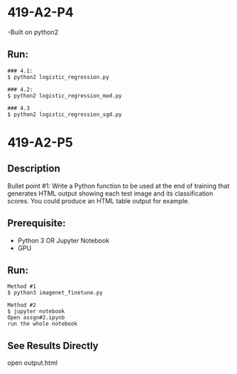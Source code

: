 # 419-A2-P4
-Built on python2
## Run:
```
### 4.1:
$ python2 logistic_regression.py

### 4.2:
$ python2 logistic_regression_mod.py

### 4.3
$ python2 logistic_regression_sgd.py

```

# 419-A2-P5
## Description
Bullet point #1: 
  Write a Python function to be used at the end of training that generates HTML output showing
each test image and its classification scores. You could produce an HTML table output
for example.
## Prerequisite:
- Python 3 OR Jupyter Notebook
- GPU

## Run:
```
Method #1
$ python3 imagenet_finetune.py

Method #2
$ jupyter notebook
Open assgn#2.ipynb
run the whole notebook
```

## See Results Directly 
open output.html

